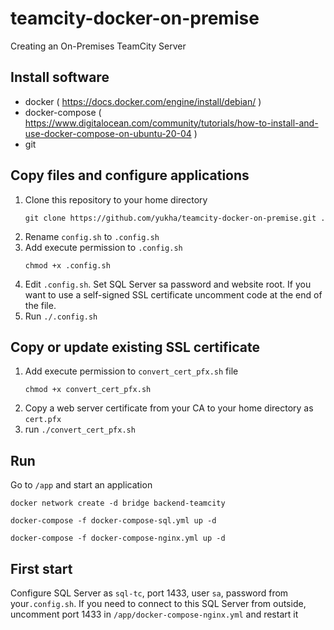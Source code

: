 # teamcity-docker-on-premise
Creating an On-Premises TeamCity Server
## Install software
 - docker ( https://docs.docker.com/engine/install/debian/ )
 - docker-compose ( https://www.digitalocean.com/community/tutorials/how-to-install-and-use-docker-compose-on-ubuntu-20-04 )
 - git

## Copy files and configure applications
1. Clone this repository to your home directory
    ```
    git clone https://github.com/yukha/teamcity-docker-on-premise.git .
    ```
2. Rename `config.sh` to `.config.sh`
3. Add execute permission to `.config.sh`
    ```
    chmod +x .config.sh
    ```
4. Edit `.config.sh`. Set SQL Server sa password and website root. If you want to use a self-signed SSL certificate uncomment code at the end of the file.
5. Run `./.config.sh`

## Copy or update existing SSL certificate
1. Add execute permission to `convert_cert_pfx.sh` file
    ```
    chmod +x convert_cert_pfx.sh
    ```
2. Copy a web server certificate from your CA to your home directory as `cert.pfx`
3. run `./convert_cert_pfx.sh`

## Run
Go to `/app` and start an application
```
docker network create -d bridge backend-teamcity

docker-compose -f docker-compose-sql.yml up -d

docker-compose -f docker-compose-nginx.yml up -d
```

## First start
Configure SQL Server as `sql-tc`, port 1433, user `sa`, password from your`.config.sh`.
If you need to connect to this SQL Server from outside, uncomment port 1433 in `/app/docker-compose-nginx.yml` and restart it 
